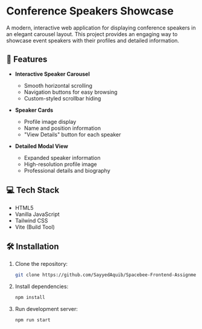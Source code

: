 # Conference Speakers Showcase

A modern, interactive web application for displaying conference speakers in an elegant carousel layout. This project provides an engaging way to showcase event speakers with their profiles and detailed information.

## 🚀 Features

- **Interactive Speaker Carousel**
  - Smooth horizontal scrolling
  - Navigation buttons for easy browsing
  - Custom-styled scrollbar hiding

- **Speaker Cards**
  - Profile image display
  - Name and position information
  - "View Details" button for each speaker

- **Detailed Modal View**
  - Expanded speaker information
  - High-resolution profile image
  - Professional details and biography

## 💻 Tech Stack

- HTML5
- Vanilla JavaScript
- Tailwind CSS
- Vite (Build Tool)

## 🛠️ Installation

1. Clone the repository:
   ```bash
   git clone https://github.com/SayyedAquib/Spacebee-Frontend-Assignment
   ```

2. Install dependencies:
   ```bash
   npm install
   ```

3. Run development server:
   ```bash
   npm run start
   ```

